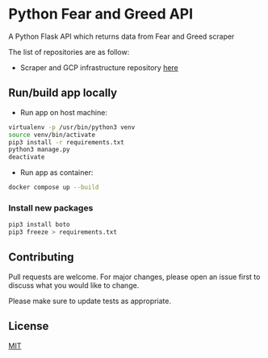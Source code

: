 # Python Fear and Greed API

A Python Flask API which returns data from Fear and Greed scraper

The list of repositories are as follow:

- Scraper and GCP infrastructure repository [here](https://github.com/MatthewCYLau/python-fear-greed-scraper)

## Run/build app locally

- Run app on host machine:

```bash
virtualenv -p /usr/bin/python3 venv
source venv/bin/activate
pip3 install -r requirements.txt 
python3 manage.py 
deactivate 
```

- Run app as container:

```bash
docker compose up --build
```

### Install new packages

```bash
pip3 install boto 
pip3 freeze > requirements.txt
```

## Contributing

Pull requests are welcome. For major changes, please open an issue first
to discuss what you would like to change.

Please make sure to update tests as appropriate.

## License

[MIT](https://choosealicense.com/licenses/mit/)
